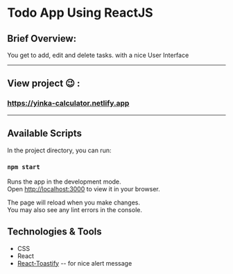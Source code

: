 # Todo App Using ReactJS

## Brief Overview:
You get to add, edit and delete tasks. with a nice User Interface

---

## View project 😉 :

### https://yinka-calculator.netlify.app

---

## Available Scripts

In the project directory, you can run:

### `npm start`

Runs the app in the development mode.\
Open [http://localhost:3000](http://localhost:3000) to view it in your browser.

The page will reload when you make changes.\
You may also see any lint errors in the console.

## Technologies & Tools

- CSS
- React
- [React-Toastify](https://fkhadra.github.io/react-toastify/introduction)  -- for nice alert message 
